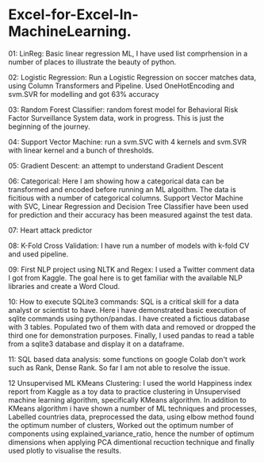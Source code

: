 # Excel-for-Excel-In-MachineLearning.
01: LinReg: Basic linear regression ML, I have used list comprhension in a number of places to illustrate the beauty of python.

02: Logistic Regression: Run a Logistic Regression on soccer matches data, using Column Transformers and Pipeline. Used OneHotEncoding and svm.SVR for modelling and got 63% accuracy

03: Random Forest Classifier: random forest model for Behavioral Risk Factor Surveillance System data, work in progress. This is just the beginning of the journey.

04: Support Vector Machine: run a svm.SVC with 4 kernels and svm.SVR with linear kernel and a bunch of thresholds.

05: Gradient Descent: an attempt to understand Gradient Descent

06: Categorical: Here I am showing how a categorical data can be transformed and encoded before running an ML algoithm. The data is ficitious with a number of categorical columns. Support Vector Machine with SVC, Linear Regression and Decision Tree Classifier have been used for prediction and their accuracy has been measured against the test data.

07: Heart attack predictor

08: K-Fold Cross Validation: I have run a number of models with k-fold CV and used pipeline.

09: First NLP project using NLTK and Regex: I used a Twitter comment data I got from Kaggle. The goal here is to get familiar with the available NLP libraries and create a Word Cloud.

10: How to execute SQLite3 commands: SQL is a critical skill for a data analyst or scientist to have. Here i have demonstrated basic execution of sqlite commands using python/pandas. I have created a fictious database with 3 tables. Populated two of them with data and removed or dropped the third one for demonstration purposes. Finally, I used pandas to read a table from a sqlite3 database and display it on a dataframe.

11: SQL based data analysis: some functions on google Colab don't work such as Rank, Dense Rank. So far I am not able to resolve the issue.

12 Unsupervised ML KMeans Clustering: I used the world Happiness index report from Kaggle as a toy data to practice clustering in Unsupervised machine learning algorithm, specifically KMeans algorithm. In addition to KMeans algorithm i have shown a number of ML techniques and processes, Labelled countries data, preprocessed the data,
using elbow method found the optimum number of clusters, Worked out the optimum number of components using explained_variance_ratio, hence the number of optimum dimensions when applying PCA dimentional recuction technique and finally used plotly to visualise the results.
